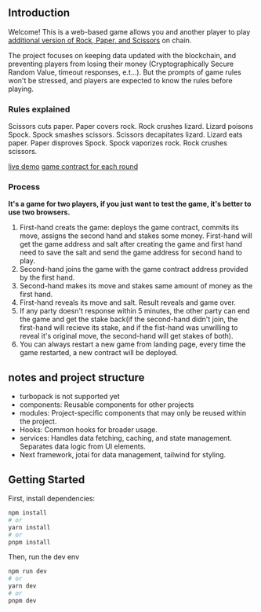 ## Introduction

Welcome! This is a web-based game allows you and another player to play [additional version of Rock, Paper, and Scissors](https://en.wikipedia.org/wiki/Rock_paper_scissors#Additional_weapons) on chain. 

The project focuses on keeping data updated with the blockchain, and preventing players from losing their money (Cryptographically Secure Random Value, timeout responses, e.t...). But the prompts of game rules won't be stressed, and players are expected to know the rules before playing.

### Rules explained
Scissors cuts paper.
Paper covers rock.
Rock crushes lizard.
Lizard poisons Spock.
Spock smashes scissors.
Scissors decapitates lizard.
Lizard eats paper.
Paper disproves Spock.
Spock vaporizes rock.
Rock crushes scissors.

[live demo](https://rsp-game-next.vercel.app/)
[game contract for each round](https://github.com/clesaege/RPS/blob/master/RPS.sol)

### Process

**It's a game for two players, if you just want to test the game, it's better to use two browsers.**

1. First-hand creats the game: deploys the game contract, commits its move, assigns the second hand and stakes some money. First-hand will get the game address and salt after creating the game and first hand need to save the salt and send the game address for second hand to play.
2. Second-hand joins the game with the game contract address provided by the first hand.
3. Second-hand makes its move and stakes same amount of money as the first hand.
4. First-hand reveals its move and salt. Result reveals and game over.
5. If any party doesn't response within 5 minutes, the other party can end the game and get the stake back(if the second-hand didn't join, the first-hand will recieve its stake, and if the fist-hand was unwilling to reveal it's original move, the second-hand will get stakes of both).
6. You can always restart a new game from landing page, every time the game restarted, a new contract will be deployed.

## notes and project structure

- turbopack is not supported yet
- components: Reusable components for other projects
- modules: Project-specific components that may only be reused within the project.
- Hooks: Common hooks for broader usage.
- services: Handles data fetching, caching, and state management. Separates data logic from UI elements.
- Next framework, jotai for data management, tailwind for styling.

## Getting Started

First, install dependencies:

```bash
npm install
# or
yarn install
# or
pnpm install
```

Then, run the dev env

```bash
npm run dev
# or
yarn dev
# or
pnpm dev
```
